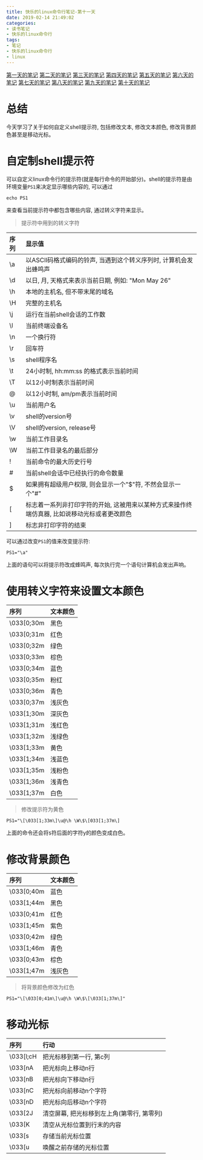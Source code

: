 ```yaml
---
title: 快乐的linux命令行笔记-第十一天
date: 2019-02-14 21:49:02
categories:
- 读书笔记
- 快乐的linux命令行
tags:
- 笔记
- 快乐的linux命令行
- linux
---
```


[第一天的笔记](/linux/The_Linux_Command_Line/The-Linux-Command-Line-read-note-1Day.html)
[第二天的笔记](/linux/The_Linux_Command_Line/The-Linux-Command-Line-read-note-2Day.html)
[第三天的笔记](/linux/The_Linux_Command_Line/The-Linux-Command-Line-read-note-3Day.html)
[第四天的笔记](/linux/The_Linux_Command_Line/The-Linux-Command-Line-read-note-4Day.html)
[第五天的笔记](/linux/The_Linux_Command_Line/The-Linux-Command-Line-read-note-5Day.html)
[第六天的笔记](/linux/The_Linux_Command_Line/The-Linux-Command-Line-read-note-6Day.html)
[第七天的笔记](/linux/The_Linux_Command_Line/The-Linux-Command-Line-read-note-7Day.html)
[第八天的笔记](/linux/The_Linux_Command_Line/The-Linux-Command-Line-read-note-8Day.html)
[第九天的笔记](/linux/The_Linux_Command_Line/The-Linux-Command-Line-read-note-9Day.html)
[第十天的笔记](/linux/The_Linux_Command_Line/The-Linux-Command-Line-read-note-10Day.html)

# 总结

今天学习了关于如何自定义shell提示符, 包括修改文本, 修改文本颜色, 修改背景颜色甚至是移动光标。
<!--more-->

# 自定制shell提示符

可以自定义linux命令行的提示符(就是每行命令的开始部分)。shell的提示符是由环境变量`PS1`来决定显示哪些内容的, 可以通过

```shell
echo PS1
```
来查看当前提示符中都包含哪些内容, 通过转义字符来显示。

> 提示符中用到的转义字符

| 序列 | 显示值 |
| :--- | :----- |
| \a | 以ASCII码格式编码的铃声, 当遇到这个转义序列时, 计算机会发出蜂鸣声 |
| \d | 以日, 月, 天格式来表示当前日期, 例如: "Mon May 26" |
| \h | 本地的主机名, 但不带末尾的域名 |
| \H | 完整的主机名 |
| \j | 运行在当前shell会话的工作数 |
| \l | 当前终端设备名 |
| \n | 一个换行符 |
| \r | 回车符 |
| \s | shell程序名 |
| \t | 24小时制, hh:mm:ss 的格式表示当前时间 |
| \T | 以12小时制表示当前时间 |
| \@ | 以12小时制, am/pm表示当前时间 |
| \u | 当前用户名 |
| \v | shell的version号 |
| \V | shell的version, release号 |
| \w | 当前工作目录名 |
| \W | 当前工作目录名的最后部分 |
| \! | 当前命令的最大历史行号 |
| \# | 当前shell会话中已经执行的命令数量 |
| \$ | 如果拥有超级用户权限, 则会显示一个"$"符, 不然会显示一个"#" |
| \[ | 标志着一系列非打印字符的开始, 这被用来以某种方式来操作终端仿真器, 比如说移动光标或者更改颜色 |
| \] | 标志非打印字符的结束 |

可以通过改变`PS1`的值来改变提示符:

```shell
PS1="\a"
```

上面的语句可以将提示符改成蜂鸣声, 每次执行完一个语句计算机会发出声响。

# 使用转义字符来设置文本颜色

| 序列 | 文本颜色 |
| :--- | :------- |
| \033[0;30m | 黑色 |
| \033[0;31m | 红色 |
| \033[0;32m | 绿色 |
| \033[0;33m | 棕色 |
| \033[0;34m | 蓝色 |
| \033[0;35m | 粉红 |
| \033[0;36m | 青色 |
| \033[0;37m | 浅灰色 |
| \033[1;30m | 深灰色 |
| \033[1;31m | 浅红色 |
| \033[1;32m | 浅绿色 |
| \033[1;33m | 黄色 |
| \033[1;34m | 浅蓝色 |
| \033[1;35m | 浅粉色 |
| \033[1;36m | 浅青色 |
| \033[1;37m | 白色 |

> 修改提示符为黄色

```shell
PS1="\[\033[1;33m\]\u@\h \W\$\[033[1;37m\]
```

上面的命令还会将`$`符后面的字符y的颜色变成白色。

# 修改背景颜色

| 序列 | 文本颜色 |
| :--- | :------- |
| \033[0;40m | 蓝色 |
| \033[1;44m | 黑色 |
| \033[0;41m | 红色 |
| \033[1;45m | 紫色 |
| \033[0;42m | 绿色 |
| \033[1;46m | 青色 |
| \033[0;43m | 棕色 |
| \033[1;47m | 浅灰色 |

> 将背景颜色修改为红色

```shell
PS1="\[\033[0;41m\]\u@\h \W\$\[\033[1;37m\]"
```
# 移动光标

| 序列 | 行动 |
| :-- | :---- |
| \033[l;cH | 把光标移到第一行, 第c列 |
| \033[nA | 把光标向上移动n行 |
| \033[nB | 把光标向下移动n行 |
| \033[nC | 把光标向前移动n个字符 |
| \033[nD | 把光标向后移动n个字符 |
| \033[2J | 清空屏幕, 把光标移到左上角(第零行, 第零列) |
| \033[K | 清空从光标位置到行末的内容 |
| \033[s | 存储当前光标位置 |
| \033[u | 唤醒之前存储的光标位置 |
